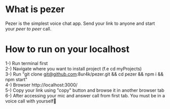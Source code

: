 # What is pezer

Pezer is the simplest voice chat app. Send your link to anyone and start your *peer to peer* call.<br>

# How to run on your localhost

1-) Run terminal first<br>
2-) Navigate where you want to install project (f.e cd myProjects)<br>
3-) Run "git clone git@github.com:8ur4k/pezer.git && cd pezer && npm i && npm start"<br>
4-) Browser http://localhost:3000/<br>
5-) Copy your link using "copy" button and browse it in another browser tab<br>
6-) After accessing your mic and answer call from first tab. You must be in a voice call with yourself🎉<br>
